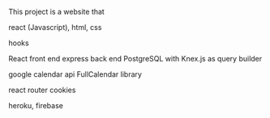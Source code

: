 
This project is a website that 

react (Javascript), html, css 

hooks 

React front end
express back end
PostgreSQL with Knex.js as query builder

google calendar api
FullCalendar library

react router
cookies

heroku, firebase
